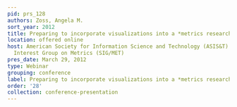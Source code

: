 ```yaml
---
pid: prs_128
authors: Zoss, Angela M.
sort_year: 2012
title: Preparing to incorporate visualizations into a *metrics research project
location: offered online
host: American Society for Information Science and Technology (ASIS&T) and its Special
  Interest Group on Metrics (SIG/MET)
pres_date: March 29, 2012
type: Webinar
grouping: conference
label: Preparing to incorporate visualizations into a *metrics research project
order: '28'
collection: conference-presentation
---
```

